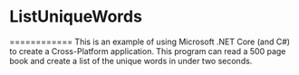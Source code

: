 # ListUniqueWords
============
This is an example of using Microsoft .NET Core (and C#) to create a Cross-Platform application.
This program can read a 500 page book and create a list of the unique words in under two seconds.

